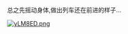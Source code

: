 总之先摇动身体,做出列车还在前进的样子...

[![yLM8ED.png](https://s3.ax1x.com/2021/02/23/yLM8ED.png)](https://imgchr.com/i/yLM8ED)
